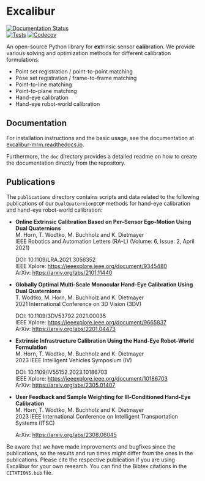 # Excalibur

[![Documentation Status](https://readthedocs.org/projects/excalibur-mrm/badge/?version=latest)](https://excalibur-mrm.readthedocs.io/en/latest/?badge=latest)  
[![Tests](https://github.com/uulm-mrm/excalibur/actions/workflows/tests.yml/badge.svg?branch=main)](https://github.com/uulm-mrm/excalibur/actions/workflows/tests.yml)
[![Codecov](https://codecov.io/gh/uulm-mrm/excalibur/graph/badge.svg?token=MPQQ1SFVNP)](https://codecov.io/gh/uulm-mrm/excalibur)

An open-source Python library for **ex**trinsic sensor **calib**ration.
We provide various solving and optimization methods for different calibration formulations:

 * Point set registration / point-to-point matching
 * Pose set registration / frame-to-frame matching
 * Point-to-line matching
 * Point-to-plane matching
 * Hand-eye calibration
 * Hand-eye robot-world calibration


## Documentation

For installation instructions and the basic usage, see the documentation at [excalibur-mrm.readthedocs.io](https://excalibur-mrm.readthedocs.io).

Furthermore, the `doc` directory provides a detailed readme on how to create the documentation directly from the repository.


## Publications

The `publications` directory contains scripts and data related to the following publications of our `DualQuaternionQCQP` methods for hand-eye calibration and hand-eye robot-world calibration:

  * **Online Extrinsic Calibration Based on Per-Sensor Ego-Motion Using Dual Quaternions**  
    M. Horn, T. Wodtko, M. Buchholz and K. Dietmayer  
    IEEE Robotics and Automation Letters (RA-L) (Volume: 6, Issue: 2, April 2021)

    DOI: 10.1109/LRA.2021.3056352  
    IEEE Xplore: https://ieeexplore.ieee.org/document/9345480  
    ArXiv: https://arxiv.org/abs/2101.11440

  * **Globally Optimal Multi-Scale Monocular Hand-Eye Calibration Using Dual Quaternions**  
    T. Wodtko, M. Horn, M. Buchholz and K. Dietmayer  
    2021 International Conference on 3D Vision (3DV)

    DOI: 10.1109/3DV53792.2021.00035  
    IEEE Xplore: https://ieeexplore.ieee.org/document/9665837  
    ArXiv: https://arxiv.org/abs/2201.04473

  * **Extrinsic Infrastructure Calibration Using the Hand-Eye Robot-World Formulation**  
    M. Horn, T. Wodtko, M. Buchholz and K. Dietmayer  
    2023 IEEE Intelligent Vehicles Symposium (IV)

    DOI: 10.1109/IV55152.2023.10186703  
    IEEE Xplore: https://ieeexplore.ieee.org/document/10186703  
    ArXiv: https://arxiv.org/abs/2305.01407

  * **User Feedback and Sample Weighting for Ill-Conditioned Hand-Eye Calibration**  
    M. Horn, T. Wodtko, M. Buchholz and K. Dietmayer  
    2023 IEEE International Conference on Intelligent Transportation Systems (ITSC)  

    ArXiv: https://arxiv.org/abs/2308.06045

Be aware that we have made improvements and bugfixes since the publications, so the results and run times might differ from the ones in the publications.
Please cite the respective publication if you are using Excalibur for your own research.
You can find the Bibtex citations in the `CITATIONS.bib` file.
